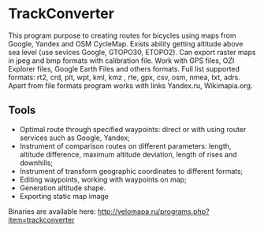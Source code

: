 # TrackConverter
This program purpose to creating routes for bicycles using maps from Google, Yandex and OSM CycleMap. 
Exists ability getting altitude above sea level (use sevices Google, GTOPO30, ETOPO2). 
Can export raster maps in jpeg and bmp formats with calibration file.
Work with GPS files, OZI Explorer files, Google Earth Files and others formats. 
Full list supported formats: rt2, crd, plt, wpt, kml, kmz , rte, gpx, csv, osm, nmea, txt, adrs. 
Apart from file formats program works with links Yandex.ru, Wikimapia.org. 
## Tools
* Optimal route through specified waypoints: direct or with using router services such as Google, Yandex;
* Instrument of comparison routes on different parameters: length, altitude difference, maximum altitude deviation, length of rises and downhills;
* Instrument of transform geographic coordinates to different formats;
* Editing waypoints, working with waypoints on map;
* Generation altitude shape.
* Exporting static map image

Binaries are available here: http://velomapa.ru/programs.php?item=trackconverter
